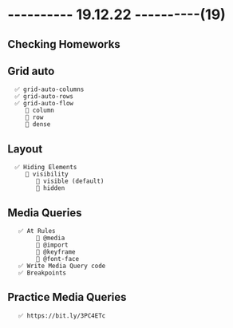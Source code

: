 # ---------- 19.12.22 ----------(19)

## Checking Homeworks

## Grid auto

      ✅ grid-auto-columns
      ✅ grid-auto-rows
      ✅ grid-auto-flow
         🔷 column
         🔷 row
         🔷 dense

## Layout

      ✅ Hiding Elements
         🔷 visibility
            🎁 visible (default)
            🎁 hidden

## Media Queries

       ✅ At Rules
            🔷 @media
            🔷 @import
            🔷 @keyframe
            🔷 @font-face
       ✅ Write Media Query code
       ✅ Breakpoints

## Practice Media Queries

       ✅ https://bit.ly/3PC4ETc
